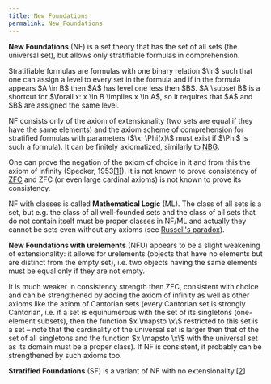 ```yaml
---
title: New Foundations
permalink: New_Foundations
---
```












**New Foundations** (NF) is a set theory that has the set of all sets
(the universal set), but allows only stratifiable formulas in
comprehension.

Stratifiable formulas are formulas with one binary relation \$\in\$ such
that one can assign a level to every set in the formula and if in the
formula appears \$A \in B\$ then \$A\$ has level one less then \$B\$.
\$A \subset B\$ is a shortcut for \$\forall x: x \in B \implies x \in
A\$, so it requires that \$A\$ and \$B\$ are assigned the same level.

NF consists only of the axiom of extensionality (two sets are equal if
they have the same elements) and the axiom scheme of comprehension for
stratified formulas with parameters (\$\\x: \Phi(x)\\\$ must exist if
\$\Phi\$ is such a formula). It can be finitely axiomatized, similarly
to <a href="NBG"
class="mw-redirect" title="NBG">NBG</a>.

One can prove the negation of the axiom of choice in it and from this
the axiom of infinity (Specker, 1953<a
href="https://www.ncbi.nlm.nih.gov/pmc/articles/PMC1063889/"
class="external autonumber" rel="nofollow">[1]</a>). It is not known to
prove consistency of
[ZFC](ZFC "ZFC") and ZFC
(or even large cardinal axioms) is not known to prove its consistency.

NF with classes is called **Mathematical Logic** (ML). The class of all
sets is a set, but e.g. the class of all well-founded sets and the class
of all sets that do not contain itself must be proper classes in NF/ML
and actually they cannot be sets even without any axioms (see [Russell's
paradox](Russell%27s_paradox "Russell's paradox")).

**New Foundations with urelements** (NFU) appears to be a slight
weakening of extensionality: it allows for urelements (objects that have
no elements but are distinct from the empty set), i.e. two objects
having the same elements must be equal only if they are not empty.

It is much weaker in consistency strength then ZFC, consistent with
choice and can be strengthened by adding the axiom of infinity as well
as other axioms like the axiom of Cantorian sets (every Cantorian set is
strongly Cantorian, i.e. if a set is equinumerous with the set of its
singletons (one-element subsets), then the function \$x \mapsto \\x\\\$
restricted to this set is a set – note that the cardinality of the
universal set is larger then that of the set of all singletons and the
function \$x \mapsto \\x\\\$ with the universal set as its domain must
be a proper class). If NF is consistent, it probably can be strengthened
by such axioms too.

**Stratified Foundations** (SF) is a variant of NF with no
extensionality.<a
href="https://www.jstor.org/stable/2274915"
class="external autonumber" rel="nofollow">[2]</a>


